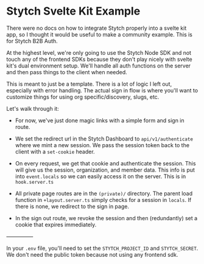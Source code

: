 # Stytch Svelte Kit Example

There were no docs on how to integrate Stytch properly into a svelte kit app, so I thought it would be useful to make a community example. This is for Stytch B2B Auth.

At the highest level, we're only going to use the Stytch Node SDK and not touch any of the frontend SDKs because they don't play nicely with svelte kit's dual environment setup. We'll handle all auth functions on the server and then pass things to the client when needed.

This is meant to just be a template. There is a lot of logic I left out, especially with error handling. The actual sign in flow is where you'll want to customize things for using org specific/discovery, slugs, etc. 

Let's walk through it:

- For now, we've just done magic links with a simple form and sign in route.

- We set the redirect url in the Stytch Dashboard to `api/v1/authenticate` where we mint a new session. We pass the session token back to the client with a `set-cookie` header.

- On every request, we get that cookie and authenticate the session. This will give us the session, organization, and member data. This info is put into `event.locals` so we can easily access it on the server. This is in `hook.server.ts`

- All private page routes are in the `(private)/` directory. The parent load function in `+layout.server.ts` simply checks for a session in `locals`. If there is none, we redirect to the sign in page.

- In the sign out route, we revoke the session and then (redundantly) set a cookie that expires immediately.

—————

In your `.env` file, you'll need to set the `STYTCH_PROJECT_ID` and `STYTCH_SECRET`. We don't need the public token because not using any frontend sdk.

